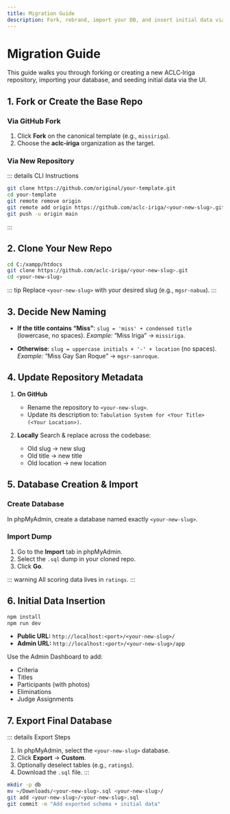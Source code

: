 ```yaml
---
title: Migration Guide
description: Fork, rebrand, import your DB, and insert initial data via the App Dashboard UI.
---
```


# Migration Guide

This guide walks you through forking or creating a new ACLC‑Iriga repository, importing your database, and seeding initial data via the UI.

## 1. Fork or Create the Base Repo

### Via GitHub Fork

1. Click **Fork** on the canonical template (e.g., `missiriga`).
2. Choose the **aclc‑iriga** organization as the target.

### Via New Repository

::: details CLI Instructions

```bash
git clone https://github.com/original/your-template.git
cd your-template
git remote remove origin
git remote add origin https://github.com/aclc‑iriga/<your-new-slug>.git
git push -u origin main
```

:::

## 2. Clone Your New Repo

```bash
cd C:/xampp/htdocs
git clone https://github.com/aclc‑iriga/<your-new-slug>.git
cd <your-new-slug>
```

::: tip
Replace `<your-new-slug>` with your desired slug (e.g., `mgsr-nabua`).
:::

## 3. Decide New Naming

* **If the title contains “Miss”**:
  `slug = 'miss' + condensed title` (lowercase, no spaces).
  *Example:* “Miss Iriga” → `missiriga`.

* **Otherwise**:
  `slug = uppercase initials + '-' + location` (no spaces).
  *Example:* “Miss Gay San Roque” → `mgsr-sanroque`.

## 4. Update Repository Metadata

1. **On GitHub**

   * Rename the repository to `<your-new-slug>`.
   * Update its description to:
     `Tabulation System for <Your Title> (<Your Location>)`.

2. **Locally**
   Search & replace across the codebase:

   * Old slug → new slug
   * Old title → new title
   * Old location → new location

## 5. Database Creation & Import

### Create Database

In phpMyAdmin, create a database named exactly `<your-new-slug>`.

### Import Dump

1. Go to the **Import** tab in phpMyAdmin.
2. Select the `.sql` dump in your cloned repo.
3. Click **Go**.

::: warning
All scoring data lives in `ratings`.
:::

## 6. Initial Data Insertion

```bash
npm install
npm run dev
```

* **Public URL:** `http://localhost:<port>/<your-new-slug>/`
* **Admin URL:**  `http://localhost:<port>/<your-new-slug>/app`

Use the Admin Dashboard to add:

* Criteria
* Titles
* Participants (with photos)
* Eliminations
* Judge Assignments

## 7. Export Final Database

::: details Export Steps
1. In phpMyAdmin, select the `<your-new-slug>` database.
2. Click **Export** → **Custom**.
3. Optionally deselect tables (e.g., `ratings`).
4. Download the `.sql` file.
   :::

```bash
mkdir -p db
mv ~/Downloads/<your-new-slug>.sql <your-new-slug>/
git add <your-new-slug>/<your-new-slug>.sql
git commit -m "Add exported schema + initial data"
```